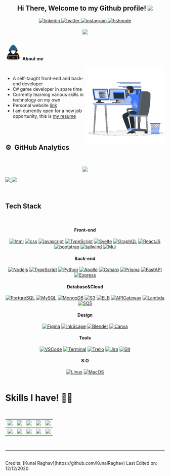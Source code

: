 <div align="center">
  <h2>
    Hi There, Welcome to my Github profile!
    <img src="https://github.com/abdoachhoubi/abdoachhoubi/blob/main/gifs/Hi.gif" width="30" />
  </h2>
  <a href="https://linkedin.com/in/abdoachhoubi" target="_blank">
    <img
      src=https://img.shields.io/badge/linkedin-%2300acee.svg?color=405DE6&style=for-the-badge&logo=linkedin&logoColor=white
      alt=linkedin style="margin-bottom: 5px;" />
  </a>
  <a href="https://twitter.com/abdo_achhoubi" target="_blank">
    <img
      src=https://img.shields.io/badge/twitter-%2300acee.svg?color=1DA1F2&style=for-the-badge&logo=twitter&logoColor=white
      alt=twitter style="margin-bottom: 5px;" />
  </a>
  <a href="https://instagram.com/abdo.achhoubi" target="_blank">
    <img
      src=https://img.shields.io/badge/instagram-%ff5851db.svg?color=C13584&style=for-the-badge&logo=instagram&logoColor=white
      alt=instagram style="margin-bottom: 5px;" />
  </a>
  <a href="https://achhoubiplus.hashnode.dev" target="_blank">
    <img
      src=https://img.shields.io/badge/hashnode-%2300acee.svg?color=2962FF&style=for-the-badge&logo=hashnode&logoColor=white
      alt=hshnode style="margin-bottom: 5px;" />
  </a>
  <p align="center">
    <a href="https://github.com/DenverCoder1/readme-typing-svg"><img
        src="https://readme-typing-svg.herokuapp.com?font=Ubuntu&color=red&size=30&center=true&vCenter=true&width=600&height=100&lines=Coder..&hearts;++;Front-End+Developer,;Back+End+Developer,;Cloud+Science+Student,;Active+Learner/Researcher,;Love+to+learn+new+stuffs..<3" /></a>
  </p>
</div>

##
<picture><img src="https://github.com/0xAbdulKhalid/0xAbdulKhalid/raw/main/assets/mdImages/about_me.gif" width="50px" />
</picture>
**About me**

<picture>
  <img align="right" src="https://github.com/0xAbdulKhalid/0xAbdulKhalid/raw/main/assets/mdImages/Right_Side.gif"
    width="250px" />
</picture>

<br />

- A self-taught front-end and back-end developer 
- C# game developer in spare time 
- Currently learning various skills in technology on my own 
- Personal website [link](https://www.0xabdulkhalid.ml) 
- I am currently open for a new job opportunity, this is [my resume](https://read.cv/0xabdulkhalid)

<br /><br />

## ⚙️ &nbsp;GitHub Analytics

<br />
<p align="center">
  <a href="https://github.com/AVS1508"><img height="180em"
      src="https://github-readme-stats-eight-theta.vercel.app/api/top-langs/?username=KomuraAK&hide_border=true&layout=compact&langs_count=8&theme=algolia" />
  </a>
</p>
<p align="left">
  <a href="https://abhigyantrips.dev/">
    <img width="49.5%"
      src="https://github-readme-stats-eight-theta.vercel.app/api?username=KomuraAK&show_icons=true&theme=algolia&hide_border=true&include_all_commits=true&count_private=true" />
    <img width="49.5%"
      src="https://github-readme-streak-stats.herokuapp.com/?user=KomuraAK&theme=algolia&hide_border=true" />
  </a>
</p>
<br />

## Tech Stack
<br />
<div align="center">
  <h4>Front-end</h4>
  <a margin="10" href="https://developer.mozilla.org/en-US/docs/Web/HTML" target="_blank"><img width="30" margin="10px"
      src="https://github.com/abdoachhoubi/abdoachhoubi/blob/main/svgs/html.svg" alt="html" /></a>
  <a margin="10" href="https://developer.mozilla.org/en-US/docs/Web/CSS" target="_blank"><img margin="10px" width="30"
      src="https://github.com/abdoachhoubi/abdoachhoubi/blob/main/svgs/css.svg" alt="css" /></a>
  <a margin="10" href="https://developer.mozilla.org/en-US/docs/Web/JavaScript" target="_blank"><img margin="10px"
      width="30" src="https://github.com/abdoachhoubi/abdoachhoubi/blob/main/svgs/javascript.svg"
      alt="javascript" /></a>
  <a margin="10" href="https://sass-lang.com" target="_blank"><img margin="10px" width="30"
      src="https://upload.wikimedia.org/wikipedia/commons/thumb/4/4c/Typescript_logo_2020.svg/512px-Typescript_logo_2020.svg.png?20221110153201"
      alt="TypeScript" /></a>
  <a margin="10" href="https://sass-lang.com" target="_blank"><img margin="10px" width="30"
      src="https://github.com/abdoachhoubi/abdoachhoubi/blob/main/svgs/svelte.svg" alt="Svelte" /></a>
  <a margin="10" href="https://sass-lang.com" target="_blank"><img margin="10px" width="30"
      src="https://github.com/abdoachhoubi/abdoachhoubi/blob/main/svgs/graphql.svg" alt="GraphQL" /></a>
  <a margin="10" href="https://sass-lang.com" target="_blank"><img margin="10px" width="30"
      src="https://github.com/abdoachhoubi/abdoachhoubi/blob/main/svgs/react.svg" alt="ReactJS" /></a>
  <a margin="10" href="https://getbootstrap.com" target="_blank"><img margin="10px" width="30"
      src="https://github.com/abdoachhoubi/abdoachhoubi/blob/main/svgs/bootstrap.svg" alt="bootstrap" /></a>
  <a margin="10" href="https://tailwindcss.com" target="_blank"><img margin="10px" width="30"
      src="https://github.com/abdoachhoubi/abdoachhoubi/blob/main/svgs/tailwind.svg" alt="tailwind" /></a>
  <a margin="10" href="https://sass-lang.com" target="_blank"><img margin="10px" width="30"
      src="https://github.com/abdoachhoubi/abdoachhoubi/blob/main/svgs/materialui.svg" alt="Mui" /></a>
</div>
<div align="center">
  <h4>Back-end</h4>
  <a margin="10" href="https://sass-lang.com" target="_blank"><img margin="10px" width="30"
      src="https://github.com/abdoachhoubi/abdoachhoubi/blob/main/svgs/nodejs.svg" alt="Nodejs" /></a>
  <a margin="10" href="https://sass-lang.com" target="_blank"><img margin="10px" width="30"
      src="https://upload.wikimedia.org/wikipedia/commons/thumb/4/4c/Typescript_logo_2020.svg/512px-Typescript_logo_2020.svg.png?20221110153201"
      alt="TypeScript" /></a>
  <a margin="10" href="https://sass-lang.com" target="_blank"><img margin="10px" width="30"
      src="https://github.com/MarikIshtar007/MarikIshtar007/blob/master/images/python2.png" alt="Python" /></a>
  <a margin="10" href="https://sass-lang.com" target="_blank"><img margin="10px" width="32"
      src="https://global.discourse-cdn.com/business5/uploads/apollographql/original/1X/25bd5104d61020fe4dc0777a5919cd009bca633e.png"
      alt="Apollo" /></a>
  <a margin="10" href="https://sass-lang.com" target="_blank"><img margin="10px" width="30"
      src="https://seeklogo.com/images/C/c-sharp-c-logo-02F17714BA-seeklogo.com.png" alt="Csharp" /></a>
  <a margin="10" href="https://sass-lang.com" target="_blank"><img margin="10px" width="30"
      src="https://cdn.freelogovectors.net/wp-content/uploads/2022/01/prisma_logo-freelogovectors.net_-330x400.png"
      alt="Prisma" /></a>
  <a margin="10" href="https://sass-lang.com" target="_blank"><img margin="10px" width="30"
      src="https://cdn.worldvectorlogo.com/logos/fastapi-1.svg" alt="FastAPI" /></a>
  <a margin="10" href="https://sass-lang.com" target="_blank"><img margin="10px" width="85"
      src="https://github.com/abdoachhoubi/abdoachhoubi/blob/main/svgs/express.svg" alt="Express" /></a>
</div>

<div align="center">
  <h4>Database&Cloud</h4>
  <a margin="10" href="https://sass-lang.com" target="_blank"><img margin="10px" width="30"
      src="https://www.vectorlogo.zone/logos/postgresql/postgresql-icon.svg" alt="PortgreSQL" /></a>
  <a margin="10" href="https://sass-lang.com" target="_blank"><img margin="10px" width="30"
      src="https://github.com/MarikIshtar007/MarikIshtar007/blob/master/images/sql.svg" alt="MySQL" /></a>
  <a margin="10" href="https://sass-lang.com" target="_blank"><img margin="10px" width="30"
      src="https://github.com/abdoachhoubi/abdoachhoubi/blob/main/svgs/mongodb.svg" alt="MongoDB" /></a>
  <a margin="10" href="https://sass-lang.com" target="_blank"><img margin="10px" width="30"
      src="https://upload.wikimedia.org/wikipedia/commons/thumb/b/bc/Amazon-S3-Logo.svg/428px-Amazon-S3-Logo.svg.png?20220427001138"
      alt="S3" /></a>
  <a margin="10" href="https://sass-lang.com" target="_blank"><img margin="10px" width="30"
      src="https://symbols.getvecta.com/stencil_9/32_aws-elastic-beanstalk.3cbb564d52.svg" alt="ELB" /></a>
  <a margin="10" href="https://sass-lang.com" target="_blank"><img margin="10px" width="35"
      src="https://cdn.cdnlogo.com/logos/a/45/aws-api-gateway.svg" alt="APIGateway" /></a>
  <a margin="10" href="https://sass-lang.com" target="_blank"><img margin="10px" width="30"
      src="https://cdn.worldvectorlogo.com/logos/aws-lambda.svg" alt="Lambda" /></a>
  <a margin="10" href="https://sass-lang.com" target="_blank"><img margin="10px" width="30"
      src="https://seeklogo.com/images/A/aws-sqs-simple-queue-service-logo-8884A71ECB-seeklogo.com.png" alt="SQS" /></a>
</div>

<div align="center">
  <h4>Design</h4>
  <a margin="10" href="https://sass-lang.com" target="_blank"><img margin="10px" width="15"
      src="https://github.com/abdoachhoubi/abdoachhoubi/blob/main/svgs/figma.svg" alt="Figma" /></a>
  <a margin="10" href="https://sass-lang.com" target="_blank"><img margin="10px" width="30"
      src="https://upload.wikimedia.org/wikipedia/commons/thumb/0/0e/Inkscape_logo_2.svg/120px-Inkscape_logo_2.svg.png"
      alt="InkScape" /></a>
  <a margin="10" href="https://sass-lang.com" target="_blank"><img margin="10px" width="30"
      src="https://upload.wikimedia.org/wikipedia/commons/thumb/0/0c/Blender_logo_no_text.svg/120px-Blender_logo_no_text.svg.png"
      alt="Blender" /></a>
  <a margin="10" href="https://sass-lang.com" target="_blank"><img margin="10px" width="30"
      src="https://cdn.worldvectorlogo.com/logos/canva-1.svg" alt="Canva" /></a>
</div>

<div align="center">
  <h4>Tools</h4>
  <a margin="10" href="https://sass-lang.com" target="_blank"><img margin="10px" width="30"
      src="https://code.visualstudio.com/assets/images/code-stable.png" alt="VSCode" /></a>
  <a margin="10" href="https://sass-lang.com" target="_blank"><img margin="10px" width="30"
      src="https://img.icons8.com/color/512/console.png" alt="Terminal" /></a>
  <a margin="10" href="https://sass-lang.com" target="_blank"><img margin="10px" width="30"
      src="https://www.vectorlogo.zone/logos/trello/trello-icon.svg" alt="Trello" /></a>
  <a margin="10" href="https://sass-lang.com" target="_blank"><img margin="10px" width="30"
      src="https://cdn.worldvectorlogo.com/logos/jira-3.svg" alt="Jira" /></a>
  <a margin="10" href="https://sass-lang.com" target="_blank"><img margin="10px" width="30"
      src="https://upload.wikimedia.org/wikipedia/commons/thumb/3/3f/Git_icon.svg/97px-Git_icon.svg.png?20220905010122"
      alt="Git" /></a>
</div>
<div align="center">
  <h4>S.O</h4>
  <a margin="10" href="https://sass-lang.com" target="_blank"><img margin="10px" width="30"
      src="https://www.vectorlogo.zone/logos/linux/linux-icon.svg" alt="Linux" /></a>
  <a margin="10" href="https://sass-lang.com" target="_blank"><img margin="10px" width="30"
      src="https://www.svgrepo.com/show/303125/apple-logo.svg" alt="MacOS" /></a>
</div>

<br />

<h1>Skills I have! 🤸‍♂</h1>

<br />

|![](https://img.shields.io/badge/Machine%20Learning-brightgreen?style=for-the-badge)|![](https://img.shields.io/badge/ML-Supervized%20Learning-brightgreen?style=for-the-badge)|![](https://img.shields.io/badge/ML-Unsupervized%20Learning-brightgreen?style=for-the-badge)|![](https://img.shields.io/badge/Web%20Scraping-red?style=for-the-badge)|![](https://img.shields.io/badge/Dashboards-red?style=for-the-badge)|
|---|---|---|---|---|
|![](https://img.shields.io/badge/Data%20Science-blue?style=for-the-badge)|![](https://img.shields.io/badge/DS-Data%20Cleaning-blue?style=for-the-badge)|![](https://img.shields.io/badge/DS-Data%20Analysis-blue?style=for-the-badge)|![](https://img.shields.io/badge/DS-Data%20Visualization-blue?style=for-the-badge)|![](https://img.shields.io/badge/And%20More!-yellow?style=for-the-badge)|

<br />
<hr />
<br />
Credits: [Kunal Raghav](https://github.com/KunalRaghav) Last Edited on:
12/12/2020